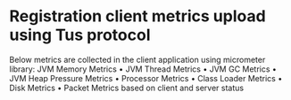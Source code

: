 # Registration client metrics upload using Tus protocol
 
Below metrics are collected in the client application using micrometer library:
JVM Memory Metrics
•	JVM Thread Metrics
•	JVM GC Metrics
•	JVM Heap Pressure Metrics
•	Processor Metrics
•	Class Loader Metrics
•	Disk Metrics
•	Packet Metrics based on client and server status
